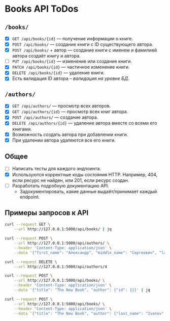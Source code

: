 # Books API ToDos

## `/books/`

- [X] `GET /api/books/{id}` — получение информации о книге.
- [X] `POST /api/books/` — создание книги с ID существующего автора.
- [X] `POST /api/books/` + автор — создание книги с именем и фамилией автора создаёт книгу и автора.
- [ ] `PUT /api/books/{id}` — изменение или создание книги.
- [X] `PATCH /api/books/{id}` — частичное изменение книги.
- [X] `DELETE /api/books/{id}` — удаление книги.
- [X] Есть валидация ID автора – *валидация на уровне БД*.

## `/authors/`

- [X] `GET /api/authors/` — просмотр всех авторов.
- [X] `GET /api/authors/{id}` — просмотр всех книг автора.
- [X] `POST /api/authors/` — создание автора.
- [X] `DELETE /api/authors/{id}` — удаление автора вместе со всеми его книгами.
- [X] Возможность создать автора при добавлении книги.
- [X] При удалении автора удаляются все его книги.

## Общее

- [ ] Написать тесты для каждого эндпоинта.
- [X] Используются корректные коды состояния HTTP. Например, 404, если ресурс не найден, или 201, если ресурс создан.
- [ ] Разработать подробную документацию API.
  - Задокументировать, какие данные выдаёт/принимает каждый endpoint.

## Примеры запросов к API

```bash
curl --request GET \
    --url http://127.0.0.1:5000/api/books/ | jq
```

```bash
curl --request POST \
    --url http://127.0.0.1:5000/api/authors/ \
    --header 'Content-Type: application/json' \
    --data '{"first_name": "Александр", "middle_name": "Сергеевич", "last_name": "Пушкин"}' | jq
```

```bash
curl --request DELETE \
    --url http://127.0.0.1:5000/api/authors/4 
```

```bash
curl --request POST \
    --url http://127.0.0.1:5000/api/books/ \
    --header 'Content-Type: application/json' \
    --data '{"title": "The New Book", "author": {"id": 1}}' | jq
```

```bash
curl --request POST \
    --url http://127.0.0.1:5000/api/books/ \
    --header 'Content-Type: application/json' \
    --data '{"title": "The New Book", "author": {"last_name": "Ivanov", "first_name": "Ivan"}}' | jq
```